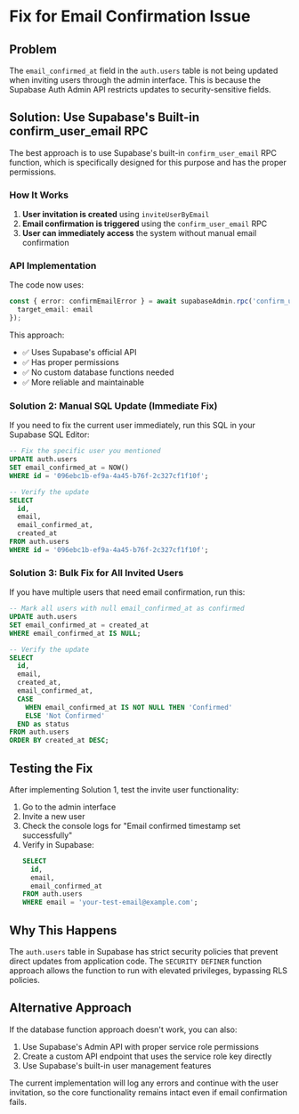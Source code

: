 # Fix for Email Confirmation Issue

## Problem
The `email_confirmed_at` field in the `auth.users` table is not being updated when inviting users through the admin interface. This is because the Supabase Auth Admin API restricts updates to security-sensitive fields.

## Solution: Use Supabase's Built-in confirm_user_email RPC

The best approach is to use Supabase's built-in `confirm_user_email` RPC function, which is specifically designed for this purpose and has the proper permissions.

### How It Works

1. **User invitation is created** using `inviteUserByEmail`
2. **Email confirmation is triggered** using the `confirm_user_email` RPC
3. **User can immediately access** the system without manual email confirmation

### API Implementation

The code now uses:
```typescript
const { error: confirmEmailError } = await supabaseAdmin.rpc('confirm_user_email', {
  target_email: email
});
```

This approach:
- ✅ Uses Supabase's official API
- ✅ Has proper permissions
- ✅ No custom database functions needed
- ✅ More reliable and maintainable

### Solution 2: Manual SQL Update (Immediate Fix)

If you need to fix the current user immediately, run this SQL in your Supabase SQL Editor:

```sql
-- Fix the specific user you mentioned
UPDATE auth.users 
SET email_confirmed_at = NOW()
WHERE id = '096ebc1b-ef9a-4a45-b76f-2c327cf1f10f';

-- Verify the update
SELECT 
  id,
  email,
  email_confirmed_at,
  created_at
FROM auth.users 
WHERE id = '096ebc1b-ef9a-4a45-b76f-2c327cf1f10f';
```

### Solution 3: Bulk Fix for All Invited Users

If you have multiple users that need email confirmation, run this:

```sql
-- Mark all users with null email_confirmed_at as confirmed
UPDATE auth.users 
SET email_confirmed_at = created_at 
WHERE email_confirmed_at IS NULL;

-- Verify the update
SELECT 
  id,
  email,
  created_at,
  email_confirmed_at,
  CASE 
    WHEN email_confirmed_at IS NOT NULL THEN 'Confirmed'
    ELSE 'Not Confirmed'
  END as status
FROM auth.users 
ORDER BY created_at DESC;
```

## Testing the Fix

After implementing Solution 1, test the invite user functionality:

1. Go to the admin interface
2. Invite a new user
3. Check the console logs for "Email confirmed timestamp set successfully"
4. Verify in Supabase:
   ```sql
   SELECT 
     id,
     email,
     email_confirmed_at
   FROM auth.users 
   WHERE email = 'your-test-email@example.com';
   ```

## Why This Happens

The `auth.users` table in Supabase has strict security policies that prevent direct updates from application code. The `SECURITY DEFINER` function approach allows the function to run with elevated privileges, bypassing RLS policies.

## Alternative Approach

If the database function approach doesn't work, you can also:

1. Use Supabase's Admin API with proper service role permissions
2. Create a custom API endpoint that uses the service role key directly
3. Use Supabase's built-in user management features

The current implementation will log any errors and continue with the user invitation, so the core functionality remains intact even if email confirmation fails.
